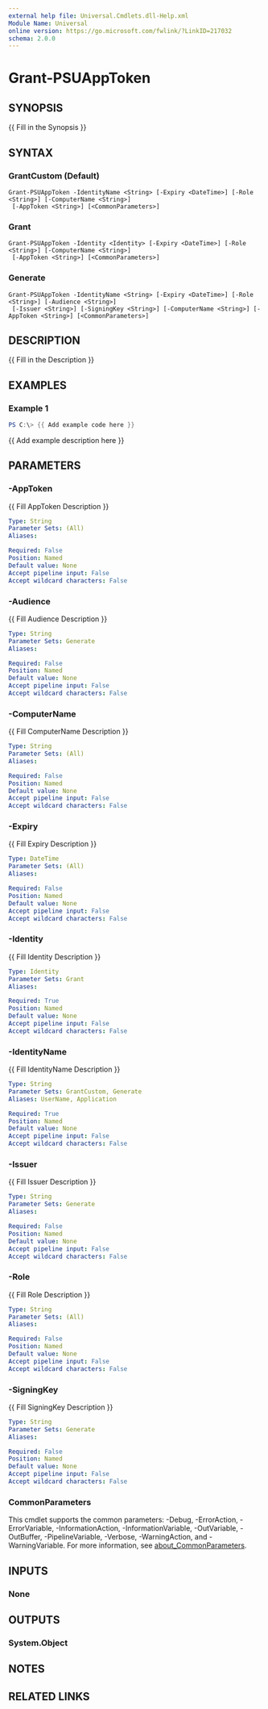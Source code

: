 ```yaml
---
external help file: Universal.Cmdlets.dll-Help.xml
Module Name: Universal
online version: https://go.microsoft.com/fwlink/?LinkID=217032
schema: 2.0.0
---
```


# Grant-PSUAppToken

## SYNOPSIS
{{ Fill in the Synopsis }}

## SYNTAX

### GrantCustom (Default)
```
Grant-PSUAppToken -IdentityName <String> [-Expiry <DateTime>] [-Role <String>] [-ComputerName <String>]
 [-AppToken <String>] [<CommonParameters>]
```

### Grant
```
Grant-PSUAppToken -Identity <Identity> [-Expiry <DateTime>] [-Role <String>] [-ComputerName <String>]
 [-AppToken <String>] [<CommonParameters>]
```

### Generate
```
Grant-PSUAppToken -IdentityName <String> [-Expiry <DateTime>] [-Role <String>] [-Audience <String>]
 [-Issuer <String>] [-SigningKey <String>] [-ComputerName <String>] [-AppToken <String>] [<CommonParameters>]
```

## DESCRIPTION
{{ Fill in the Description }}

## EXAMPLES

### Example 1
```powershell
PS C:\> {{ Add example code here }}
```

{{ Add example description here }}

## PARAMETERS

### -AppToken
{{ Fill AppToken Description }}

```yaml
Type: String
Parameter Sets: (All)
Aliases:

Required: False
Position: Named
Default value: None
Accept pipeline input: False
Accept wildcard characters: False
```

### -Audience
{{ Fill Audience Description }}

```yaml
Type: String
Parameter Sets: Generate
Aliases:

Required: False
Position: Named
Default value: None
Accept pipeline input: False
Accept wildcard characters: False
```

### -ComputerName
{{ Fill ComputerName Description }}

```yaml
Type: String
Parameter Sets: (All)
Aliases:

Required: False
Position: Named
Default value: None
Accept pipeline input: False
Accept wildcard characters: False
```

### -Expiry
{{ Fill Expiry Description }}

```yaml
Type: DateTime
Parameter Sets: (All)
Aliases:

Required: False
Position: Named
Default value: None
Accept pipeline input: False
Accept wildcard characters: False
```

### -Identity
{{ Fill Identity Description }}

```yaml
Type: Identity
Parameter Sets: Grant
Aliases:

Required: True
Position: Named
Default value: None
Accept pipeline input: False
Accept wildcard characters: False
```

### -IdentityName
{{ Fill IdentityName Description }}

```yaml
Type: String
Parameter Sets: GrantCustom, Generate
Aliases: UserName, Application

Required: True
Position: Named
Default value: None
Accept pipeline input: False
Accept wildcard characters: False
```

### -Issuer
{{ Fill Issuer Description }}

```yaml
Type: String
Parameter Sets: Generate
Aliases:

Required: False
Position: Named
Default value: None
Accept pipeline input: False
Accept wildcard characters: False
```

### -Role
{{ Fill Role Description }}

```yaml
Type: String
Parameter Sets: (All)
Aliases:

Required: False
Position: Named
Default value: None
Accept pipeline input: False
Accept wildcard characters: False
```

### -SigningKey
{{ Fill SigningKey Description }}

```yaml
Type: String
Parameter Sets: Generate
Aliases:

Required: False
Position: Named
Default value: None
Accept pipeline input: False
Accept wildcard characters: False
```

### CommonParameters
This cmdlet supports the common parameters: -Debug, -ErrorAction, -ErrorVariable, -InformationAction, -InformationVariable, -OutVariable, -OutBuffer, -PipelineVariable, -Verbose, -WarningAction, and -WarningVariable. For more information, see [about_CommonParameters](http://go.microsoft.com/fwlink/?LinkID=113216).

## INPUTS

### None

## OUTPUTS

### System.Object
## NOTES

## RELATED LINKS
